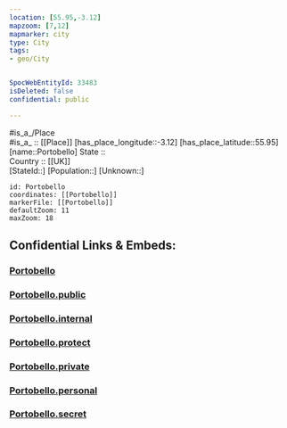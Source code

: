 ```yaml
---
location: [55.95,-3.12] 
mapzoom: [7,12] 
mapmarker: city 
type: City
tags:
- geo/City


SpocWebEntityId: 33483
isDeleted: false
confidential: public

---
```

#is_a_/Place  
#is_a_ :: [[Place]] 
[has_place_longitude::-3.12] 
[has_place_latitude::55.95] 
[name::Portobello] 
State ::  
Country :: [[UK]]  
[StateId::] 
[Population::] 
[Unknown::] 


```leaflet
id: Portobello
coordinates: [[Portobello]] 
markerFile: [[Portobello]] 
defaultZoom: 11 
maxZoom: 18
```


## Confidential Links & Embeds: 

### [Portobello](/_Standards/Earth/Continent/Europe/Europe~North/UK/Scotland/counties~Scotland/Edinburgh-County/cities~CityofEdinburgh/Portobello.md) 

### [Portobello.public](/_public/Earth/Continent/Europe/Europe~North/UK/Scotland/counties~Scotland/Edinburgh-County/cities~CityofEdinburgh/Portobello.public.md) 

### [Portobello.internal](/_internal/Earth/Continent/Europe/Europe~North/UK/Scotland/counties~Scotland/Edinburgh-County/cities~CityofEdinburgh/Portobello.internal.md) 

### [Portobello.protect](/_protect/Earth/Continent/Europe/Europe~North/UK/Scotland/counties~Scotland/Edinburgh-County/cities~CityofEdinburgh/Portobello.protect.md) 

### [Portobello.private](/_private/Earth/Continent/Europe/Europe~North/UK/Scotland/counties~Scotland/Edinburgh-County/cities~CityofEdinburgh/Portobello.private.md) 

### [Portobello.personal](/_personal/Earth/Continent/Europe/Europe~North/UK/Scotland/counties~Scotland/Edinburgh-County/cities~CityofEdinburgh/Portobello.personal.md) 

### [Portobello.secret](/_secret/Earth/Continent/Europe/Europe~North/UK/Scotland/counties~Scotland/Edinburgh-County/cities~CityofEdinburgh/Portobello.secret.md)


